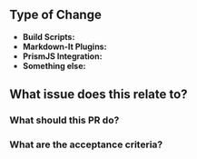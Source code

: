 ## Type of Change
<!-- What part of the source are you modifying? Remove the irrelevant options. -->
<!-- Replace the comment after the appropriate options with a note on what changed. -->

- **Build Scripts:** <!-- Scripts relating to building, testing or CI -->
- **Markdown-It Plugins:** <!-- Which part of the Markdown-It plugins? -->
- **PrismJS Integration:** <!-- Changes relating to PrismJS, the vendoring and HTML plugin -->
- **Something else:** <!-- Say what it is, here! -->

## What issue does this relate to?
<!-- Use a GitHub keyword ('resolves #xx', 'fixes #xx', 'closes #xx') to automatically close the relevant issue. -->

### What should this PR do?
<!-- Write a quick bullet point summary of the changes this PR should be making. -->
<!-- Make sure to explain briefly what each change is and why each change is being made. -->

### What are the acceptance criteria?
<!-- Write a list of what reviewers should check before they approve this PR. -->
<!-- Before submitting the PR for review, make sure that all tests and linting pass. -->
